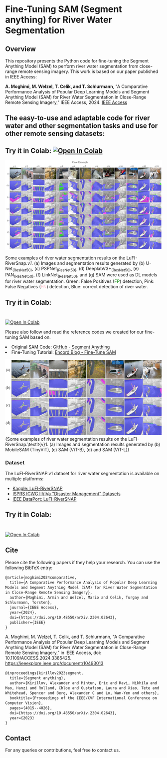 </head> <body> <h1>Fine-Tuning SAM (Segment anything) for River Water Segmentation</h1> <h2>Overview</h2> <p> This repository presents the Python code for fine-tuning the Segment Anything Model (SAM) to perform river water segmentation from close-range remote sensing imagery. This work is based on our paper published in IEEE Access: </p> <p> <strong>A. Moghimi, M. Welzel, T. Celik, and T. Schlurmann</strong>, "A Comparative Performance Analysis of Popular Deep Learning Models and Segment Anything Model (SAM) for River Water Segmentation in Close-Range Remote Sensing Imagery," IEEE Access, 2024. <a href="https://ieeexplore.ieee.org/document/10493013">IEEE Access</a> </p> 


## The easy-to-use and adaptable code for river water and other segmentation tasks and use for other remote sensing datasets: 
## Try it in Colab: [![Open In Colab](https://colab.research.google.com/assets/colab-badge.svg)](https://colab.research.google.com/drive/169TpQs74YkzF1Dffb_SHddCdOJX6fDdE?usp=drive_link)
  
 ![Test Image 1](https://github.com/ArminMoghimi/Fine-tune-the-Segment-Anything-Model-SAM-/blob/main/Fig16.jpg)
<!DOCTYPE html>
<html lang="en">
<head>
    <meta charset="UTF-8">
    <meta name="viewport" content="width=device-width, initial-scale=1.0">
</head>
<body>
    <p>Some examples of river water segmentation results on the LuFI-RiverSnap.<i>v1</i>. 
    (a) Images and segmentation results generated by (b) U-Net<sub>(ResNet50)</sub>, 
    (c) PSPNet<sub>(ResNet50)</sub>, (d) DeeplabV3+<sub>(ResNet50)</sub>, 
    (e) PAN<sub>(ResNet50)</sub>, (f) LinkNet<sub>(ResNet50)</sub>, and (g) SAM were used as DL models 
    for river water segmentation. Green: False Positives (<span style="color: green;">FP</span>) detection, 
    Pink: False Negatives (<span style="color: pink;">FN</span>) detection, 
    Blue: correct detection of river water.</p>
</body>
</html>

## Try it in Colab:</br></br>
[![Open In Colab](https://colab.research.google.com/assets/colab-badge.svg)](https://colab.research.google.com/drive/169TpQs74YkzF1Dffb_SHddCdOJX6fDdE?usp=drive_link)

Please also follow and read the reference codes we created for our fine-tuning SAM based on.
<li>Original SAM Code: <a href="https://github.com/facebookresearch/segment-anything">GitHub - Segment Anything</a></li> <li>Fine-Tuning Tutorial: <a href="https://encord.com/blog/learn-how-to-fine-tune-the-segment-anything-model-sam/">Encord Blog - Fine-Tune SAM</a></li> </ul> 

![Test Image 2](https://github.com/ArminMoghimi/Fine-tune-the-Segment-Anything-Model-SAM-/blob/main/Fig18.jpg)
 {Some examples of river water segmentation results on the LuFI-RiverSnap.\textit{v}1. (a) Images and segmentation results generated by (b) MobileSAM (TinyViT), (c) SAM (ViT-B), (d) and SAM (ViT-L)}   
    
<h3>Dataset</h3>
<p>The LuFI-RiverSNAP.v1 dataset for river water segmentation is available on multiple platforms:</p>
<ul>
    <li><a href="https://www.kaggle.com/datasets/arminmoghimi/lufi-riversnap">Kaggle: LuFI-RiverSNAP</a></li>
    <li><a href="https://www2.isprs.org/commissions/comm3/icwg-3-4a/datasets/">ISPRS ICWG III/IVa "Disaster Management" Datasets</a></li>
    <li><a href="https://ieee-dataport.org/documents/lufi-riversnap-river-water-segmentation">IEEE DataPort: LuFI-RiverSNAP</a></li>
</ul>
  
  ## Try it in Colab:</br></br>
[![Open In Colab](https://colab.research.google.com/assets/colab-badge.svg)](https://colab.research.google.com/drive/169TpQs74YkzF1Dffb_SHddCdOJX6fDdE?usp=drive_link)  

  ## Cite
Please cite the following papers if they help your research. You can use the following BibTeX entry:
```
@article{moghimi2024comparative,
  title={A Comparative Performance Analysis of Popular Deep Learning Models and Segment Anything Model (SAM) for River Water Segmentation in Close-Range Remote Sensing Imagery},
  author={Moghimi, Armin and Welzel, Mario and Celik, Turgay and Schlurmann, Torsten},
  journal={IEEE Access},
  year={2024},
  doi={https://doi.org/10.48550/arXiv.2304.02643},
  publisher={IEEE}
}
```
A. Moghimi, M. Welzel, T. Celik, and T. Schlurmann, "A Comparative Performance Analysis of Popular Deep Learning Models and Segment Anything Model (SAM) for River Water Segmentation in Close-Range Remote Sensing Imagery," in IEEE Access, doi: 10.1109/ACCESS.2024.3385425. https://ieeexplore.ieee.org/document/10493013
```
@inproceedings{kirillov2023segment,
  title={Segment anything},
  author={Kirillov, Alexander and Mintun, Eric and Ravi, Nikhila and Mao, Hanzi and Rolland, Chloe and Gustafson, Laura and Xiao, Tete and Whitehead, Spencer and Berg, Alexander C and Lo, Wan-Yen and others},
  booktitle={Proceedings of the IEEE/CVF International Conference on Computer Vision},
  pages={4015--4026},
  doi={https://doi.org/10.48550/arXiv.2304.02643},
  year={2023}
}
```
 </code> </pre> <h2>Contact</h2> <p> For any queries or contributions, feel free to contact us. </p> </body> 
